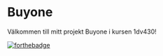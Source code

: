 # Buyone
Välkommen till mitt projekt Buyone i kursen 1dv430!










[![forthebadge](http://forthebadge.com/images/badges/designed-in-ms-paint.svg)](http://forthebadge.com)
